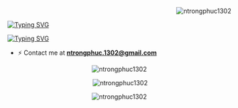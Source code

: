 <p align="right"> <img src="https://komarev.com/ghpvc/?username=ntrongphuc1302&label=Visistors&color=ff0e0e&style=plastic" alt="ntrongphuc1302" /> </p>

[![Typing SVG](https://readme-typing-svg.demolab.com?font=Fira+Code&pause=1000&color=F70000&center=true&vCenter=true&random=false&width=435&lines=Hello+there;I'm+Peter;a+passionate+developer)](https://git.io/typing-svg)

<a align="center" href="https://git.io/typing-svg"><img src="https://readme-typing-svg.demolab.com?font=Fira+Code&pause=1000&color=F70000&center=true&vCenter=true&random=false&width=435&lines=Hello+there;I'm+Peter;a+passionate+developer" alt="Typing SVG" /></a>

- ⚡ Contact me at **ntrongphuc.1302@gmail.com**

<p align="center"><img src="https://novatorem-eta-sage.vercel.app/api/spotify?background_color=0d1117&border_color=ffffff" alt="ntrongphuc1302" /></p>

<p align="center">&nbsp;<img src="https://github-readme-stats.vercel.app/api?username=ntrongphuc1302&show_icons=true&theme=dark&locale=en" alt="ntrongphuc1302" /></p>

<p align="center" ><img src="https://github-readme-stats.vercel.app/api/top-langs?username=ntrongphuc1302&show_icons=true&theme=dark&locale=en&layout=compact" alt="ntrongphuc1302" /></p>
